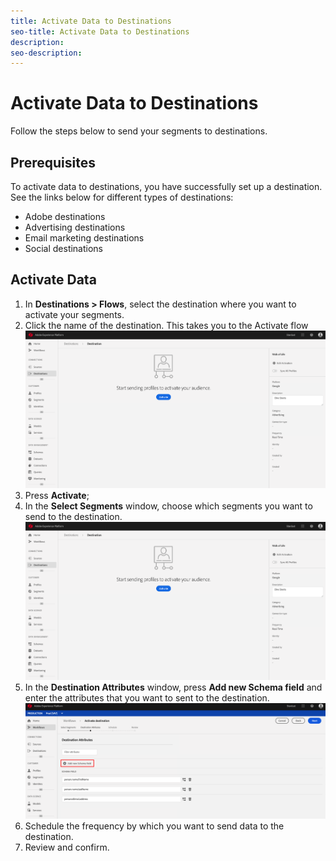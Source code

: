 ```yaml
---
title: Activate Data to Destinations
seo-title: Activate Data to Destinations
description: 
seo-description: 
---
```


# Activate Data to Destinations

Follow the steps below to send your segments to destinations.

## Prerequisites

To activate data to destinations, you have successfully set up a destination. See the links below for different types of destinations:

* Adobe destinations
* Advertising destinations
* Email marketing destinations
* Social destinations

## Activate Data

1. In **Destinations > Flows**, select the destination where you want to activate your segments. 
2. Click the name of the destination. This takes you to the Activate flow
    ![activate-flow](/help/rtcdp/destinations/assets/activate-flow.png)
3. Press **Activate**;
4. In the **Select Segments** window, choose which segments you want to send to the destination.
    ![segments-to-destination](/help/rtcdp/destinations/assets/activate-flow.png)
5. In the **Destination Attributes** window, press **Add new Schema field** and enter the attributes that you want to sent to the destination.
   ![destination-attributes](/help/rtcdp/destinations/assets/destination-attributes.png)
6. Schedule the frequency by which you want to send data to the destination.
7. Review and confirm.

